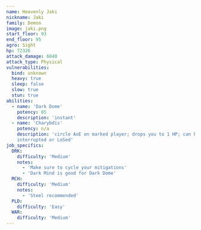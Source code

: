 ```yaml
---
name: Heavenly Jaki
nickname: Jaki
family: Demon
image: jaki.png
start_floor: 93
end_floor: 95
agro: Sight
hp: 72326
attack_damage: 6040
attack_type: Physical
vulnerabilities:
  bind: unknown
  heavy: true
  sleep: false
  slow: true
  stun: true
abilities:
  - name: 'Dark Dome'
    potency: 85
    description: 'instant'
  - name: 'Charybdis'
    potency: n/a
    description: 'circle AoE on marked player; drops you to 1 HP; can be
    interrupted or LoSed'
job_specifics:
  DRK:
    difficulty: 'Medium'
    notes:
      - 'Make sure to cycle your mitigations'
      - 'Dark Mind is good for Dark Dome'
  MCH:
    difficulty: 'Medium'
    notes:
      - 'Steel recommended'
  PLD:
    difficulty: 'Easy'
  WAR:
    difficulty: 'Medium'
---
```

